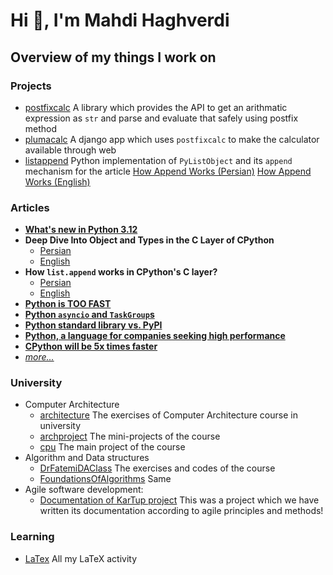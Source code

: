 # Hi 👋, I'm Mahdi Haghverdi

## Overview of my things I work on

### Projects
- [postfixcalc](https://github.com/mahdihaghverdi/postfixcalc)
A library which provides the API to get an arithmatic expression as `str` and parse and evaluate that safely using postfix method
- [plumacalc](https://github.com/mahdihaghverdi/plumacalc)
A django app which uses `postfixcalc` to make the calculator available through web
- [listappend](https://github.com/mahdihaghverdi/listappend)
  Python implementation of `PyListObject` and its `append` mechanism for the article [How Append Works (Persian)](https://virgool.io/@liewpl/how-append-works-gp4apwtpr0bt) [How Append Works (English)](https://medium.com/@mahdihaghverdi/how-list-append-is-implemented-in-c-layer-of-cpython-interpreter-bf88632819c0)

### Articles
- [**What's new in Python 3.12**](https://virgool.io/@liewpl/python-3-12-whats-new-vpq99njtytc6)
- **Deep Dive Into Object and Types in the C Layer of CPython**
   - [Persian](https://virgool.io/@liewpl/cpython-objs-types-c-layer-deep-dive-m5fjelhzrzny)
   - [English](https://medium.com/@mahdihaghverdi/in-depth-look-at-objects-and-types-in-the-c-layer-of-cpython-interpreter-255bf195b3ea)
- **How `list.append` works in CPython's C layer?**
   - [Persian](https://virgool.io/@liewpl/how-append-works-gp4apwtpr0bt)
   - [English](https://medium.com/@mahdihaghverdi/how-list-append-is-implemented-in-c-layer-of-cpython-interpreter-bf88632819c0)
- [**Python is TOO FAST**](https://virgool.io/@liewpl/python-is-very-fast-gmmdjs3zyhob)
- [**Python `asyncio` and `TaskGroup`s**](https://virgool.io/@liewpl/asyncio-and-taskgroups-t598c8poken9)
- [**Python standard library vs. PyPI**](https://virgool.io/@liewpl/python-standard-library-vs-pypi-mvz4o03jw2sj)
- [**Python, a language for companies seeking high performance**](https://virgool.io/@liewpl/%D9%BE%D8%A7%DB%8C%D8%AA%D9%88%D9%86-%D8%B2%D8%A8%D8%A7%D9%86%DB%8C-%D8%A8%D8%B1%D8%A7%DB%8C-%D8%B4%D8%B1%DA%A9%D8%AA-%D9%87%D8%A7%DB%8C-%D9%85%D8%B4%D8%AA%D8%A7%D9%82-%D9%BE%DB%8C%D8%B4%D8%B1%D9%81%D8%AA-%D9%88-performance-%D8%A8%D8%A7%D9%84%D8%A7-jc7ehvywizso)
- [**CPython will be 5x times faster**](https://virgool.io/@liewpl/cpython-five-times-faster-p5jve4zzywog)
- [_more..._](https://virgool.io/@liewpl)
  
### University
- Computer Architecture
  - [architecture](https://github.com/mahdihaghverdi/architecture)
  The exercises of Computer Architecture course in university
  - [archproject](https://github.com/mahdihaghverdi/archproject)
  The mini-projects of the course
  - [cpu](https://github.com/mahdihaghverdi/cpu)
  The main project of the course
- Algorithm and Data structures
  - [DrFatemiDAClass](https://github.com/mahdihaghverdi/DrFatemiDataStructureClass)
  The exercises and codes of the course
  - [FoundationsOfAlgorithms](https://github.com/mahdihaghverdi/FoundationsOfAlgorithms)
  Same
- Agile software development:
  - [Documentation of KarTup project](https://github.com/losgorriones/documentation)
  This was a project which we have written its documentation according to agile principles and methods!

### Learning
- [LaTex](https://github.com/mahdihaghverdi/LaTeX)
All my LaTeX activity

